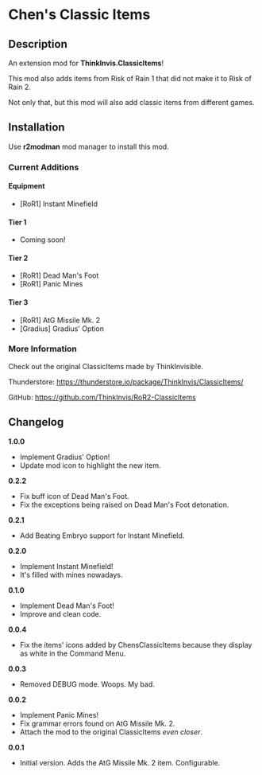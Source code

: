 # Chen's Classic Items

## Description

An extension mod for **ThinkInvis.ClassicItems**!

This mod also adds items from Risk of Rain 1 that did not make it to Risk of Rain 2.

Not only that, but this mod will also add classic items from different games.

## Installation

Use **r2modman** mod manager to install this mod.

### Current Additions
#### Equipment
- [RoR1] Instant Minefield
#### Tier 1
- Coming soon!
#### Tier 2
- [RoR1] Dead Man's Foot
- [RoR1] Panic Mines
#### Tier 3
- [RoR1] AtG Missile Mk. 2
- [Gradius] Gradius' Option

### More Information

Check out the original ClassicItems made by ThinkInvisible.

Thunderstore: https://thunderstore.io/package/ThinkInvis/ClassicItems/

GitHub: https://github.com/ThinkInvis/RoR2-ClassicItems

## Changelog

**1.0.0**
- Implement Gradius' Option!
- Update mod icon to highlight the new item.

**0.2.2**
- Fix buff icon of Dead Man's Foot.
- Fix the exceptions being raised on Dead Man's Foot detonation.

**0.2.1**
- Add Beating Embryo support for Instant Minefield.

**0.2.0**
- Implement Instant Minefield!
- It's filled with mines nowadays.

**0.1.0**
- Implement Dead Man's Foot!
- Improve and clean code.

**0.0.4**
- Fix the items' icons added by ChensClassicItems because they display as white in the Command Menu.

**0.0.3**
- Removed DEBUG mode. Woops. My bad.

**0.0.2**
- Implement Panic Mines!
- Fix grammar errors found on AtG Missile Mk. 2.
- Attach the mod to the original ClassicItems *even closer*.

**0.0.1**
- Initial version. Adds the AtG Missile Mk. 2 item. Configurable.